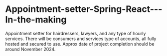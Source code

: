 # Appointment-setter-Spring-React---In-the-making
Appointment setter for hairdressers, lawyers, and any type of hourly services. There will be consumers and services type of accounts, all fully hosted and secured to use. Approx date of project completion should be around November 2024.

